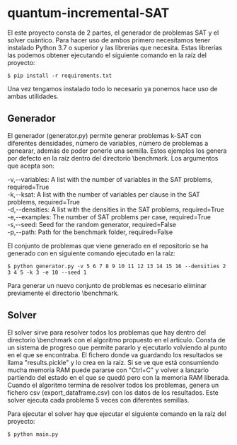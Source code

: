 # quantum-incremental-SAT

El este proyecto consta de 2 partes, el generador de problemas SAT y el solver cuántico.
Para hacer uso de ambos primero necesitamos tener instalado Python 3.7 o superior y las librerias que necesita. Estas librerías las podemos obtener ejecutando el siguiente comando en la raíz del proyecto:
```console
$ pip install -r requirements.txt
```
Una vez tengamos instalado todo lo necesario ya ponemos hace uso de ambas utilidades.

## Generador
El generador (generator.py) permite generar problemas k-SAT con diferentes densidades, número de variables, número de problemas a genearar, además de poder ponerle una semilla. Estos ejemplos los genera por defecto en la raíz dentro del directorio \benchmark. Los argumentos que acepta son:

-v,--variables: A list with the number of variables in the SAT problems, required=True \
-k,--ksat: A list with the number of variables per clause in the SAT problems, required=True \
-d,--densities: A list with the densities in the SAT problems, required=True \
-e,--examples: The number of SAT problems per case, required=True \
-s,--seed: Seed for the random generator, required=False \
-p,--path: Path for the benchmark folder, required=False 

El conjunto de problemas que viene generado en el repositorio se ha generado con en siguiente comando ejecutado en la raíz:

```console
$ python generator.py -v 5 6 7 8 9 10 11 12 13 14 15 16 --densities 2 3 4 5 -k 3 -e 10 --seed 1
```

Para generar un nuevo conjunto de problemas es necesario eliminar previamente el directorio \benchmark.

## Solver
El solver sirve para resolver todos los problemas que hay dentro del directorio \benchmark con el algoritmo propuesto en el artículo. Consta de un sistema de progreso que permite pararlo y ejecutarlo volviendo al punto en el que se encontraba. El fichero donde va guardando los resultados se llama "results.pickle" y lo crea en la raíz. Si se ve que está consumiendo mucha memoria RAM puede pararse con "Ctrl+C" y volver a lanzarlo partiendo del estado en el que se quedó pero con la memoria RAM liberada. Cuando el algoritmo termina de resolver todos los problemas, genera un fichero csv (export_dataframe.csv) con los datos de los resultados. Este solver ejecuta cada problema 5 veces con diferentes semillas.

Para ejecutar el solver hay que ejecutar el siguiente comando en la raíz del proyecto:

```console
$ python main.py
```
